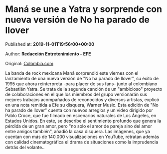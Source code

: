 
# Maná se une a Yatra y sorprende con nueva versión de No ha parado de llover

Published at: **2019-11-01T19:56:00+00:00**

Author: **Redacción Entretenimiento - EFE**

Original: [Colombia.com](https://www.colombia.com/musica/noticias/cancion-de-sebastian-yatra-y-mana-246259)

La banda de rock mexicana Maná sorprendió este viernes con el lanzamiento de una nueva versión de "No ha parado de llover", su éxito de 1995 que ahora reinterpreta -para placer de sus fans- junto al colombiano Sebastián Yatra.
Se trata de la segunda canción de un "ambicioso" proyecto de colaboraciones en el que los miembros del grupo versionarán sus mejores trabajos acompañados de reconocidos y diversos artistas, explicó en una nota remitida a Efe su disquera, Warner Music.
Esta edición de "No ha parado de llover" cuenta con nuevos arreglos y un video dirigido por Pablo Croce, que fue filmado en escenarios naturales de Los Ángeles, en Estados Unidos.
En este, se describe el sentimiento profundo que genera la pérdida de un gran amor, pero "no solo el amor de pareja sino del amor entre amigos también", añadió la casa disquera.
Las imágenes, que ya cuentan con más de 140.000 visualizaciones en YouTube, retratan además con calidad cinematográfica el drama de situaciones como la imprudencia detrás del volante..
